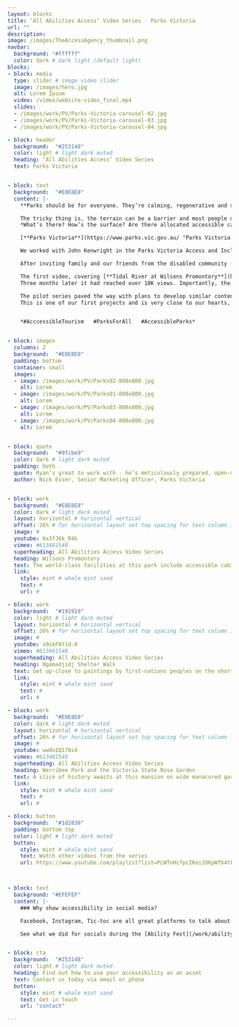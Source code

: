 ```yaml
---
layout: blocks
title: ‘All Abilities Access’ Video Series - Parks Victoria
url: ""
description:
image: /images/TheAccessAgency_thumbnail.png
navbar:
  background: "#ffffff"
  color: dark # dark light (default light)
blocks:
- block: media
  type: slider # image video slider
  image: /images/hero.jpg
  alt: Lorem Ipsum
  video: /video/website-video_final.mp4
  slides:
  - /images/work/PV/Parks-Victoria-carousel-02.jpg
  - /images/work/PV/Parks-Victoria-carousel-03.jpg
  - /images/work/PV/Parks-Victoria-carousel-04.jpg

- block: header
  background:  "#253148"
  color: light # light dark muted
  heading: ‘All Abilities Access’ Video Series
  text: Parks Victoria


- block: text
  background:  "#E8E8E8"
  content: |-
    **Parks should be for everyone. They’re calming, regenerative and should be easy for everyone to visit.**

    The tricky thing is, the terrain can be a barrier and most people don’t know what to expect when they visit.
    *What’s there? How’s the surface? Are there allocated accessible car parks and toilets?*

    [**Parks Victoria**](https://www.parks.vic.gov.au/ "Parks Victoria website") engaged us to research, write, edit and produce videos for 10 selected parks –showcasing the access for mobility.

    We worked with John Kenwright in the Parks Victoria Access and Inclusion team and Nick Esser in Marketing - along with staff and rangers - to understand the history, biodiversity and uniqueness of each park.

    After inviting family and our friends from the disabled community - we got to filming. Across a 6-month period dodging COVID lockdowns we shot at these wonderful public parks – some of them iconic Victorian destinations in their own right. We provided planning, talent, voice-over, camera work, motion graphics, edits and final output

    The first video, covering [**Tidal River at Wilsons Promontory**](https://www.parks.vic.gov.au/places-to-see/parks/wilsons-promontory-national-park/things-to-do/tidal-river-visitor-centre), was released on ‘International Wheelchair Day’ in March 2021. It showcased the accommodation options, beach access and accessible walks. Within three days more than 2,000 people had viewed the video sharing with their networks.
    Three months later it had reached over 10K views. Importantly, the video was shared widely to those who were planning to visit – proving the information was what they needed to plan and visit with confidence.

    The pilot series paved the way with plans to develop similar content showcasing other disabilities in other parks.
    This is one of our first projects and is very close to our hearts, we’d like to thank all involved – with special thanks to John Kenwright.


    *#AcccessibleTourism   #ParksForAll   #AccessibleParks*


- block: images
  columns: 2
  background:  "#E8E8E8"
  padding: bottom
  container: small
  images:
  - image: /images/work/PV/Parks02-800x800.jpg
    alt: Lorem
  - image: /images/work/PV/Parks01-800x800.jpg
    alt: Lorem
  - image: /images/work/PV/Parks03-800x800.jpg
    alt: Lorem
  - image: /images/work/PV/Parks04-800x800.jpg
    alt: Lorem


- block: quote
  background:  "#9fcbe9"
  color: dark # light dark muted
  padding: both
  quote: Ryan’s great to work with - he’s meticulously prepared, open-minded and adaptable.
  author: Nick Esser, Senior Marketing Officer, Parks Victoria


- block: work
  background:  "#E8E8E8"
  color: dark # light dark muted
  layout: horizontal # horizontal vertical
  offset: 26% # for horizontal layout set top spacing for text column in percentages eg 25%
  image: #
  youtube: 6x3fJ6k_R4k
  vimeo: #613481548
  superheading: All Abilities Access Video Series
  heading: Wilsons Promontory
  text: The world-class facilities at this park include accessible cabins, beach wheelchairs, accessible walks, bathroom equipment and the off-road *Trailrider* wheelchair.
  link:
    style: mint # whale mint sand
    text: #
    url: #

- block: work
  background:  "#191919"
  color: light # light dark muted
  layout: horizontal # horizontal vertical
  offset: 26% # for horizontal layout set top spacing for text column in percentages eg 25%
  image: #
  youtube: o9ikF8Yid-8
  vimeo: #613481548
  superheading: All Abilities Access Video Series
  heading: Ngamadjidj Shelter Walk
  text: Get up-close to paintings by first-nations peoples on the short accessible walk within the Grampians National Park.
  link:
    style: mint # whale mint sand
    text: #
    url: #

- block: work
  background:  "#E8E8E8"
  color: dark # light dark muted
  layout: horizontal # horizontal vertical
  offset: 26% # for horizontal layout set top spacing for text column in percentages eg 25%
  image: #
  youtube: wwduIQ170i4
  vimeo: #613481548
  superheading: All Abilities Access Video Series
  heading: Werribee Park and the Victoria State Rose Garden
  text: A slice of history awaits at this mansion on wide manacured gardens – adjacent to the Victorian State Rose Garden.
  link:
    style: mint # whale mint sand
    text: #
    url: #

- block: button
  background:  "#1d2838"
  padding: bottom top
  color: light # light dark muted
  button:
    style: mint # whale mint sand
    text: Watch other videos from the series
    url: https://www.youtube.com/playlist?list=PLWTnHc7pcIKei10KpWfb4tk0ABCWvx5wP



- block: text
  background: "#EFEFEF"
  content: |-
    ### Why show accessibility in social media?

    Facebook, Instagram, Tic-toc are all great platforms to talk about access. On one hand, that's where your audience are when they're looking to be inspired. That spark when someone decides to start shopping for travel – **for some, that can ignite by seeing good accessibility**.

    See what we did for socials during the [Ability Fest](/work/ability-fest/) event.


- block: cta
  background:  "#253148"
  color: light # light dark muted
  heading: Find out how to use your accessibility as an asset
  text: Contact us today via email or phone
  button:
    style: mint # whale mint sand
    text: Get in touch
    url: "contact"

---
```

